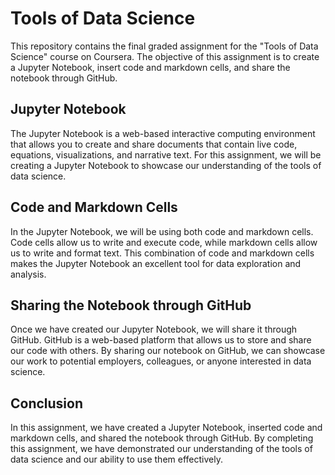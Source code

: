 # Tools of Data Science

This repository contains the final graded assignment for the "Tools of Data Science" course on Coursera. The objective of this assignment is to create a Jupyter Notebook, insert code and markdown cells, and share the notebook through GitHub. 

## Jupyter Notebook

The Jupyter Notebook is a web-based interactive computing environment that allows you to create and share documents that contain live code, equations, visualizations, and narrative text. For this assignment, we will be creating a Jupyter Notebook to showcase our understanding of the tools of data science.

## Code and Markdown Cells

In the Jupyter Notebook, we will be using both code and markdown cells. Code cells allow us to write and execute code, while markdown cells allow us to write and format text. This combination of code and markdown cells makes the Jupyter Notebook an excellent tool for data exploration and analysis.

## Sharing the Notebook through GitHub

Once we have created our Jupyter Notebook, we will share it through GitHub. GitHub is a web-based platform that allows us to store and share our code with others. By sharing our notebook on GitHub, we can showcase our work to potential employers, colleagues, or anyone interested in data science.

## Conclusion

In this assignment, we have created a Jupyter Notebook, inserted code and markdown cells, and shared the notebook through GitHub. By completing this assignment, we have demonstrated our understanding of the tools of data science and our ability to use them effectively.
